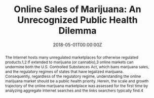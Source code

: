 ---
title: "Online Sales of Marijuana: An Unrecognized Public Health Dilemma"

authors:
- "admin"
- "Eric C. Leas"
- "Mark Dredze"
- "John W. Ayers"
date: "2018-05-01T00:00:00Z"
altemetric_id: 
doi: "10.1016/j.amepre.2018.01.032"
venue: "American Journal of Preventive Medicine"
publishDate: "2017-01-01T00:00:00Z"
publication_types: ["2"]
abstract: "The Internet hosts many unregulated marketplaces for otherwise regulated products.1,2 If extended to marijuana (or cannabis),3 online markets can undermine both the U.S. Controlled Substances Act, which bans marijuana sales, and the regulatory regimes of states that have legalized marijuana. Consequently, regardless of the regulatory regime, understanding the online marijuana market should be a public health priority. Herein, the scale and growth trajectory of the online marijuana marketplace was assessed for the first time by analyzing aggregate Internet searches and the links searchers typically find.4"
summary: "Caputi, T. L., Leas, E. C., Dredze, M., & Ayers, J. W. (2018). Online Sales of Marijuana: An Unrecognized Public Health Dilemma. American Journal of Preventive Medicine, 54(5), 719'721. doi:10.1016/j.amepre.2018.01.032"
tags: 
featured: false
links:
- name: Paper Link
  url: "https://www.ajpmonline.org/article/S0749-3797(18)30064-3/fulltext"
url_pdf: "/files/AJPM-2018.pdf"
image:
  focal_point: ""
  preview_only: false
---